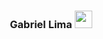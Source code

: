 <h3 align="center">
  Gabriel Lima
  <img src="https://media.giphy.com/media/hvRJCLFzcasrR4ia7z/giphy.gif" width="28">
</h3>





<!--
**limagbz/limagbz** is a ✨ _special_ ✨ repository because its `README.md` (this file) appears on your GitHub profile.

Here are some ideas to get you started:

- 🔭 I’m currently working on ...
- 🌱 I’m currently learning ...
- 👯 I’m looking to collaborate on ...
- 🤔 I’m looking for help with ...
- 💬 Ask me about ...
- 📫 How to reach me: ...
- 😄 Pronouns: ...
- ⚡ Fun fact: ...
-->
